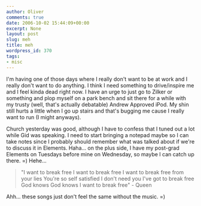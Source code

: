 ```yaml
---
author: Oliver
comments: true
date: 2006-10-02 15:44:09+00:00
excerpt: None
layout: post
slug: meh
title: meh
wordpress_id: 370
tags:
- misc
---
```


I'm having one of those days where I really don't want to be at work and I really don't want to do anything.  I think I need something to drive/inspire me and I feel kinda dead right now.  I have an urge to just go to Zilker or something and plop myself on a park bench and sit there for a while with my trusty (well, that's actually debatable) Andrew Approved iPod.  My shin still hurts a little when I go up stairs and that's bugging me cause I really want to run (I might anyways).

Church yesterday was good, although I have to confess that I tuned out a lot while Gid was speaking.  I need to start bringing a notepad maybe so I can take notes since I probably should remember what was talked about if we're to discuss it in Elements. Haha... on the plus side, I have my post-grad Elements on Tuesdays before mine on Wednesday, so maybe I can catch up there. =)  Hehe...

<blockquote class="lyrics">"I want to break free
I want to break free
I want to break free from your lies
You're so self satisfied I don't need you
I've got to break free
God knows God knows I want to break free" - Queen</blockquote>

Ahh... these songs just don't feel the same without the music. =)